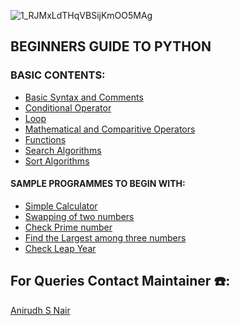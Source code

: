 ![1_RJMxLdTHqVBSijKmOO5MAg](https://user-images.githubusercontent.com/79012314/205110430-c103bbb0-b55f-4467-bf9f-a81fcdef52bc.jpg)
## BEGINNERS GUIDE TO PYTHON


### BASIC CONTENTS:
- [Basic Syntax and Comments]()
- [Conditional Operator]()
- [Loop](https://github.com/CSI-SCT-SB/PY_XTREME/tree/main/BeginnerBasics/LOOPs)
- [Mathematical and Comparitive Operators]()
- [Functions](https://github.com/CSI-SCT-SB/PY_XTREME/tree/main/BeginnerBasics/FUNCTIONS)
- [Search Algorithms](https://github.com/CSI-SCT-SB/PY_XTREME/tree/main/BeginnerBasics/SEARCH_ALGORITHMS)
- [Sort Algorithms](https://github.com/CSI-SCT-SB/PY_XTREME/tree/main/BeginnerBasics/SORT_ALGORITHMS)

#### SAMPLE PROGRAMMES TO BEGIN WITH:
- [Simple Calculator](https://github.com/CSI-SCT-SB/PY_XTREME/blob/main/BeginnerBasics/simple_calculator.ipynb)
- [Swapping of two numbers](https://github.com/CSI-SCT-SB/PY_XTREME/blob/main/BeginnerBasics/swaping_numbers.ipynb)
- [Check Prime number](https://github.com/CSI-SCT-SB/PY_XTREME/blob/main/BeginnerBasics/prime.ipynb)
- [Find the Largest among three numbers](https://github.com/CSI-SCT-SB/PY_XTREME/blob/main/BeginnerBasics/largest_among_three.ipynb)
- [Check Leap Year](https://github.com/CSI-SCT-SB/PY_XTREME/blob/main/BeginnerBasics/LEAP_YEAR.ipynb)
## For Queries Contact Maintainer ☎️:
[Anirudh S Nair](https://wa.me/<+919656100940>)


